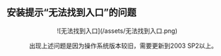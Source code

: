 ## 安装提示“无法找到入口”的问题

<center>
![无法找到入口](/assets/无法找到入口.png)

&emsp;&emsp;出现上述问题是因为操作系统版本较旧，需要更新到2003 SP2以上。